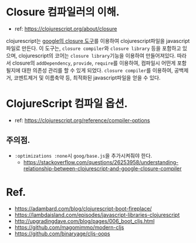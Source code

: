 # Closure 컴파일러의 이해.

* ref: https://clojurescript.org/about/closure

 clojurescript는 [google의 closure 도구](https://developers.google.com/closure/)를 이용하여 clojurescript파일을 javascript파일로 만든다.
 이 도구는, `closure compiler`와 `closure library` 등을 포함하고 있으며,  clojurescript의 코어는 `closure library`기능을 이용하여 만들어져있다.
 따라서 closure의 `addDependency`, `provide`, `require`를 이용하여, 컴파일시 어떤게 포함될지에 대한 의존성 관리를 할 수 있게 되었다.
 `closure compiler`를 이용하여, 공백제거, 코멘트제거 및 이름축약 등, 최적화된 javascript파일을 얻을 수 있다.


# ClojureScript 컴파일 옵션.
* ref: https://clojurescript.org/reference/compiler-options

## 주의점.
* `:optimizations :none`시 `goog/base.js`을 추가시켜줘야 한다.
  - https://stackoverflow.com/questions/26253958/understanding-relationship-between-clojurescript-and-google-closure-compiler



# Ref.
* https://adambard.com/blog/clojurescript-boot-fireplace/
* https://lambdaisland.com/episodes/javascript-libraries-clojurescript
* http://upgradingdave.com/blog/pages/006_boot_cljs.html
* https://github.com/magomimmo/modern-cljs
* https://github.com/binaryage/cljs-oops
